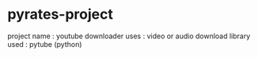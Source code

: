 # pyrates-project

project name : youtube downloader
uses : video or audio download
library used : pytube (python)
